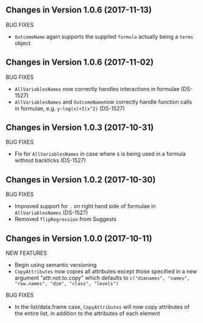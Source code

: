 Changes in Version 1.0.6 (2017-11-13)
--------------------------------------------------------

BUG FIXES

* `OutcomeName` again supports the supplied `formula` actually being
a `terms` object


Changes in Version 1.0.6 (2017-11-02)
--------------------------------------------------------

BUG FIXES

* `AllVariablesNames` now correctly handles interactions
in formulae (DS-1527)
* `AllVariablesNames` and `OutcomeName`now correctly 
handle function calls in formulae, e.g. `y~log(x)+I(x^2)` (DS-1527)

Changes in Version 1.0.3 (2017-10-31)
--------------------------------------------------------

BUG FIXES

* Fix for `AllVariablesNames` in case where `$` is being used in a
 formula without backticks (DS-1527)


Changes in Version 1.0.2 (2017-10-30)
--------------------------------------------------------

BUG FIXES

* Improved support for `.` on right hand side of formulae
in `AllVariablesNames` (DS-1527)
* Removed `flipRegression` from Suggests

Changes in Version 1.0.0 (2017-10-11)
--------------------------------------------------------

NEW FEATURES

* Begin using semantic versioning
* `CopyAttributes` now copies all attributes except those
specified in a new argument "attr.not.to.copy" which defaults
to `c("dimnames", "names", "row.names", "dim", "class", "levels")`

BUG FIXES

* In the list/data.frame case, `CopyAttributes` will now 
copy attributes of the entire list, in addition to the
attributes of each element
